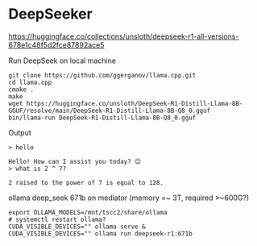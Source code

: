 # DeepSeeker

https://huggingface.co/collections/unsloth/deepseek-r1-all-versions-678e1c48f5d2fce87892ace5

Run DeepSeek on local machine

```
git clone https://github.com/ggerganov/llama.cpp.git
cd llama.cpp
cmake .
make
wget https://huggingface.co/unsloth/DeepSeek-R1-Distill-Llama-8B-GGUF/resolve/main/DeepSeek-R1-Distill-Llama-8B-Q8_0.gguf
bin/llama-run DeepSeek-R1-Distill-Llama-8B-Q8_0.gguf 
```

Output
```
> hello                                                                                                     

Hello! How can I assist you today? 😊
> what is 2 ^ 7?

2 raised to the power of 7 is equal to 128.
```

ollama deep_seek 671b on mediator (memory =~ 3T, required >~600G?)

```
export OLLAMA_MODELS=/mnt/tscc2/share/ollama
# systemctl restart ollama?
CUDA_VISIBLE_DEVICES="" ollama serve &
CUDA_VISIBLE_DEVICES="" ollama run deepseek-r1:671b
```
